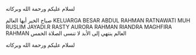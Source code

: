 لسلام عليكم ورحمة الله وبركاته

صباح الخير أيها العالم
KELUARGA BESAR ABDUL RAHMAN
RATNAWATI
MUH RUSLIM JAYADI.R
RASTY AURORA RAHMAN
RIANDRA MAGHFIRA RAHMAN
العالم ينتهي إلى الأبد
لا تنسى الصلاة الخمس

لسلام عليكم ورحمة الله وبركاته
